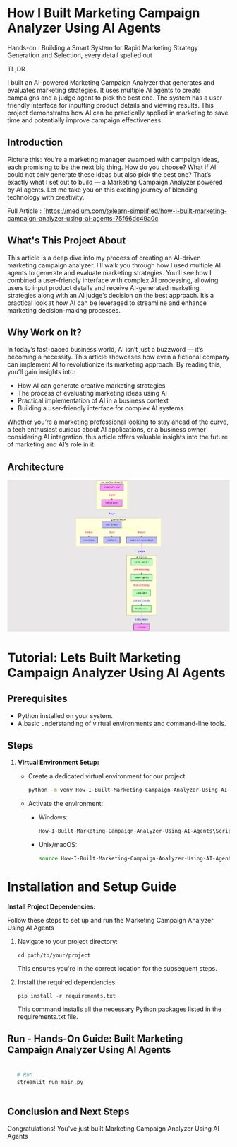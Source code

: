 # How I Built Marketing Campaign Analyzer Using AI Agents

Hands-on : Building a Smart System for Rapid Marketing Strategy Generation and Selection, every detail spelled out

TL;DR

I built an AI-powered Marketing Campaign Analyzer that generates and evaluates marketing strategies. It uses multiple AI agents to create campaigns and a judge agent to pick the best one. The system has a user-friendly interface for inputting product details and viewing results. This project demonstrates how AI can be practically applied in marketing to save time and potentially improve campaign effectiveness.

## Introduction

Picture this: You’re a marketing manager swamped with campaign ideas, each promising to be the next big thing. How do you choose? What if AI could not only generate these ideas but also pick the best one? That’s exactly what I set out to build — a Marketing Campaign Analyzer powered by AI agents. Let me take you on this exciting journey of blending technology with creativity.

Full Article : [https://medium.com/@learn-simplified/how-i-built-marketing-campaign-analyzer-using-ai-agents-75f66dc49a0c


## What's This Project About

This article is a deep dive into my process of creating an AI-driven marketing campaign analyzer. I’ll walk you through how I used multiple AI agents to generate and evaluate marketing strategies. You’ll see how I combined a user-friendly interface with complex AI processing, allowing users to input product details and receive AI-generated marketing strategies along with an AI judge’s decision on the best approach. It’s a practical look at how AI can be leveraged to streamline and enhance marketing decision-making processes.

## Why Work on It?

In today’s fast-paced business world, AI isn’t just a buzzword — it’s becoming a necessity. This article showcases how even a fictional company can implement AI to revolutionize its marketing approach. By reading this, you’ll gain insights into:

 - How AI can generate creative marketing strategies
 - The process of evaluating marketing ideas using AI
 - Practical implementation of AI in a business context
 - Building a user-friendly interface for complex AI systems

Whether you’re a marketing professional looking to stay ahead of the curve, a tech enthusiast curious about AI applications, or a business owner considering AI integration, this article offers valuable insights into the future of marketing and AI’s role in it.

## Architecture
![Design Diagram](design_docs/design.png)


# Tutorial: Lets Built Marketing Campaign Analyzer Using AI Agents

## Prerequisites
- Python installed on your system.
- A basic understanding of virtual environments and command-line tools.

## Steps

1. **Virtual Environment Setup:**
   - Create a dedicated virtual environment for our project:
   
     ```bash
     python -m venv How-I-Built-Marketing-Campaign-Analyzer-Using-AI-Agents
     ```
   - Activate the environment:
   
     - Windows:
       ```bash
       How-I-Built-Marketing-Campaign-Analyzer-Using-AI-Agents\Scripts\activate
       ```
     - Unix/macOS:
       ```bash
       source How-I-Built-Marketing-Campaign-Analyzer-Using-AI-Agents/bin/activate
       ```
   
# Installation and Setup Guide

**Install Project Dependencies:**

Follow these steps to set up and run the  Marketing Campaign Analyzer Using AI Agents

1. Navigate to your project directory:
   ```
   cd path/to/your/project
   ```
   This ensures you're in the correct location for the subsequent steps.

2. Install the required dependencies:
   ```
   pip install -r requirements.txt
   ```
   This command installs all the necessary Python packages listed in the requirements.txt file.


## Run - Hands-On Guide: Built Marketing Campaign Analyzer Using AI Agents

   ```bash 
     
      # Run 
      streamlit run main.py
      
   ```

## Conclusion and Next Steps

Congratulations! You've just built Marketing Campaign Analyzer Using AI Agents